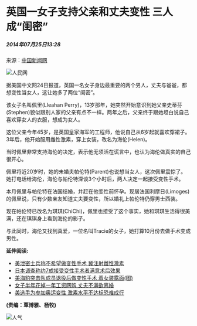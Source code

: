 # 英国一女子支持父亲和丈夫变性 三人成“闺密”

##### 2014年07月25日13:28    
来源：[中国新闻网](http://www.chinanews.com/)

![人民网](http://58.68.146.78/index/?cid=&catalogs=1002&keyword=&refer=)

据美国中文网24日报道，英国一名女子身边最重要的两个男人，丈夫与爸爸，都想变性当女人，这让她多了两位“闺密”。

该女子名叫佩里(Lleahan Perry)，13岁那年，她突然开始意识到她父亲史蒂芬(Stephen)貌似跟别人家的父亲有点不一样。两年之后，父亲终于跟她坦白说自己喜欢穿女人的衣服，想成为女人。

这位父亲今年45岁，是英国皇家海军的工程师，他说自己从6岁起就喜欢穿裙子。3年后，他开始服用雌性激素，穿上女装，改名为海伦(Helen)。

当时佩里非常支持海伦的决定，表示他无须活在谎言中，也认为海伦做真实的自己很开心。

佩里将近20岁时，她的未婚夫帕伦特(Parent)也说想当女人，这次佩里震惊了。她打电话给海伦，海伦与帕伦特深谈3个小时后，两人决定一起接受变性手术。

本月佩里与帕伦特在法国结婚，并赶在他变性前怀孕。现居法国利摩日(Limoges)的佩里说，只有少数亲友知道丈夫要变性，所以婚礼上帕伦特仍穿男士西装。

现在帕伦特已改名为琪琪(ChiChi)，佩里也接受了这个事实，她和琪琪生活得很美满，还在琪琪身上看到海伦的影子。

与此同时，海伦又找到真爱，一位名叫Tracie的女子，她打算10月份去做手术变成男性。

**延伸阅读:**

- [美泄密士兵称不希望做变性手术 冀注射雌性激素](http://world.people.com.cn/n/2013/0827/c157278-22707895.html)
- [日本调查称约7成接受变性手术者满意术后效果](http://travel.people.com.cn/n/2013/0711/c41570-22158967.html)
- [美海豹突击队成员退役后做变性手术 着女装露面(图)](http://world.people.com.cn/n/2013/0605/c157278-21746196.html)
- [女子半年花掉一年工资网购 丈夫不满欲离婚](http://society.people.com.cn/n/2013/0402/c136657-21001368.html)
- [美选手为参加奥运变性 激素水平不达标恐难成行](http://sports.people.com.cn/GB/22176/18122528.html)

__(责编：覃博雅、杨牧)__ 

![人气](http://58.68.146.44:8000/c.gif?id=25342846)
<!-- tcd_original_link http://world.people.com.cn/n/2014/0725/c1002-25342846.html -->
